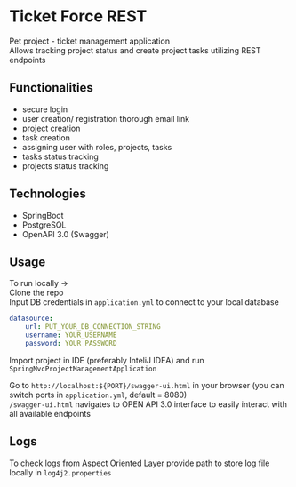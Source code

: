 # Ticket Force REST

Pet project - ticket management application  
Allows tracking project status and create project tasks utilizing REST endpoints 
 
## Functionalities
- secure login
- user creation/ registration thorough email link
- project creation
- task creation
- assigning user with roles, projects, tasks
- tasks status tracking
- projects status tracking

## Technologies
- SpringBoot
- PostgreSQL
- OpenAPI 3.0 (Swagger)

## Usage
To run locally -> <br>
Clone the repo <br>
Input DB credentials in ```application.yml``` to connect to your local database
```yaml
datasource:
    url: PUT_YOUR_DB_CONNECTION_STRING
    username: YOUR_USERNAME
    password: YOUR_PASSWORD
```
Import project in IDE (preferably InteliJ IDEA) and run ```SpringMvcProjectManagementApplication``` <br>

Go to ```http://localhost:${PORT}/swagger-ui.html``` in your browser (you can switch ports in ```application.yml```, default = 8080)<br>
```/swagger-ui.html``` navigates to OPEN API 3.0 interface to easily interact with all available endpoints

## Logs
To check logs from Aspect Oriented Layer provide path to store log file locally in ```log4j2.properties```





